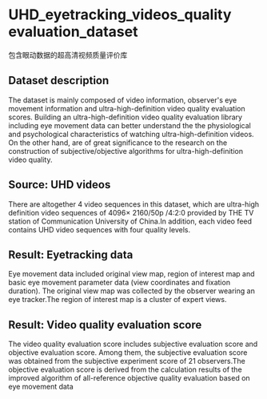 # UHD_eyetracking_videos_quality evaluation_dataset
包含眼动数据的超高清视频质量评价库


## Dataset description
The dataset is mainly composed of video information, observer's eye movement information and ultra-high-definition video quality evaluation scores. Building an ultra-high-definition video quality evaluation library including eye movement data can better understand the the physiological and psychological characteristics of watching ultra-high-definition videos. On the other hand, are of great significance to the research on the construction of subjective/objective algorithms for ultra-high-definition video quality.

## Source: UHD videos
There are altogether 4 video sequences in this dataset, which are ultra-high definition video sequences of 4096× 2160/50p /4:2:0 provided by THE TV station of Communication University of China.In addition, each video feed contains UHD video sequences with four quality levels.  

## Result: Eyetracking data
Eye movement data included original view map, region of interest map and basic eye movement parameter data (view coordinates and fixation duration). The original view map was collected by the observer wearing an eye tracker.The region of interest map is a cluster of expert views. 

## Result: Video quality evaluation score
The video quality evaluation score includes subjective evaluation score and objective evaluation score.  Among them, the subjective evaluation score was obtained from the subjective experiment score of 21 observers.The objective evaluation score is derived from the calculation results of the improved algorithm of all-reference objective quality evaluation based on eye movement data  

